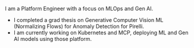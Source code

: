 <!--
**AlessioGalluccio/AlessioGalluccio** is a ✨ _special_ ✨ repository because its `README.md` (this file) appears on your GitHub profile.

Here are some ideas to get you started:

- 🔭 I’m currently working ...
- 🌱 I’m currently learning ...
- 👯 I’m looking to collaborate on ...
- 🤔 I’m looking for help with ...
- 💬 Ask me about ...
- 📫 How to reach me: ...
- 😄 Pronouns: ...
- ⚡ Fun fact: ...
-->

I am a Platform Engineer with a focus on MLOps and Gen AI.
- I completed a grad thesis on Generative Computer Vision ML (Normalizing Flows) for Anomaly Detection for Pirelli.
- I am currently working on Kubernetes and MCP, deploying ML and Gen AI models using those platform.
